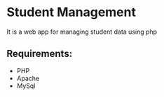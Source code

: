 # Student Management
It is a web app for managing student data using php
## Requirements:
* PHP
* Apache
* MySql 
